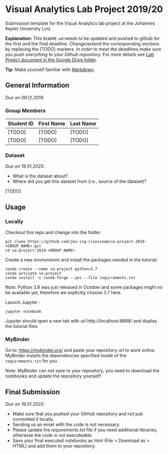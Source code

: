 # Visual Analytics Lab Project 2019/20
Submission template for the Visual Analytics lab project at the Johannes Kepler University Linz.

**Explanation:**
This `README.md` needs to be updated and pushed to github for the first and the final deadline.
Change/extend the corresponding sections by replacing the [TODO] markers.
*In order to meet the deadlines make sure you push everything to your Github repository.*
For more details see [_Lab Project_ document in the Google Drive folder](https://www.cg.jku.at/teaching/visualanalytics/slides).

**Tip:** Make yourself familiar with [Markdown](https://github.com/adam-p/markdown-here/wiki/Markdown-Cheatsheet).

## General Information
*Due on 09.12.2019.*

### Group Members

| Student ID    | First Name  | Last Name      |
| --------------|-------------|----------------|
| [TODO]        | [TODO]      | [TODO]         |
| [TODO]        | [TODO]      | [TODO]         |

### Dataset
*Due on 19.01.2020.*

* What is the dataset about?
* Where did you get this dataset from (i.e., source of the dataset)?

[TODO]

## Usage

### Locally
Checkout this repo and change into the folder:

```shell
git clone https://github.com/jku-icg-classroom/va-project-2019-<GROUP_NAME>.git
cd va-project-2019-<GROUP_NAME>
```

Create a new environemnt and install the packages needed in the tutorial:

```shell
conda create --name va-project python=3.7
conda activate va-project
conda install -c conda-forge --yes --file requirements.txt
```

Note: Python 3.8 was just released in October and some packages might no be available yet, therefore we explicitly choose 3.7 here.

Launch Jupyter :

```shell
jupyter notebook
```

Jupyter should open a new tab with url http://localhost:8888/ and display the tutorial files.

### MyBinder
Go to: https://mybinder.org/ and paste your repository url to work online.
MyBinder installs the dependencies specified inside of the `requirements.txt` for you.

Note: MyBinder can not save to your repository, you need to download the notebooks and update the repository yourself!

## Final Submission
*Due on 19.01.2020.*

* Make sure that you pushed your GitHub repository and not just committed it locally.
* Sending us an email with the code is not necessary.
* Please update the *requirements.txt* file if you need additional libraries, otherwise the code is not executeable.
* Save your final executed notebooks as html (File > Download as > HTML) and add them to your repository.
